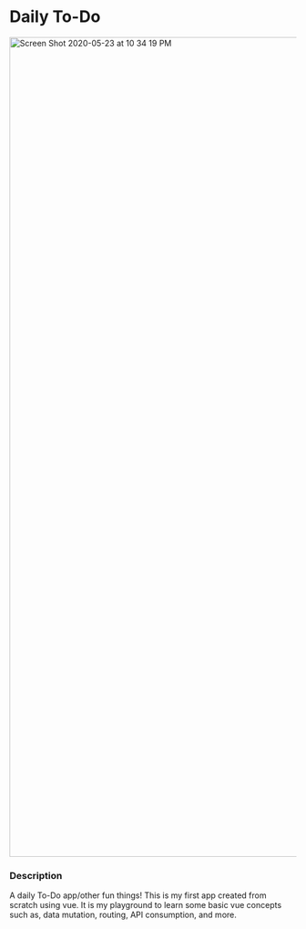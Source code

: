 # Daily To-Do 

<img width="1440" alt="Screen Shot 2020-05-23 at 10 34 19 PM" src="https://user-images.githubusercontent.com/19761687/82745977-ad108000-9d47-11ea-82d9-4cc6551b81a2.png">

### Description
A daily To-Do app/other fun things! This is my first app created from scratch using vue. It is my playground to learn some basic vue concepts such as, data mutation, routing, API consumption, and more. 
